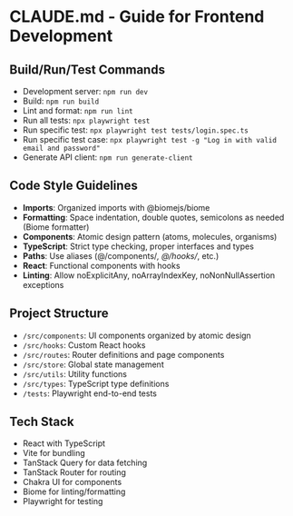 # CLAUDE.md - Guide for Frontend Development

## Build/Run/Test Commands
- Development server: `npm run dev`
- Build: `npm run build`
- Lint and format: `npm run lint`
- Run all tests: `npx playwright test`
- Run specific test: `npx playwright test tests/login.spec.ts`
- Run specific test case: `npx playwright test -g "Log in with valid email and password"`
- Generate API client: `npm run generate-client`

## Code Style Guidelines
- **Imports**: Organized imports with @biomejs/biome
- **Formatting**: Space indentation, double quotes, semicolons as needed (Biome formatter)
- **Components**: Atomic design pattern (atoms, molecules, organisms)
- **TypeScript**: Strict type checking, proper interfaces and types
- **Paths**: Use aliases (@/components/*, @/hooks/*, etc.)
- **React**: Functional components with hooks
- **Linting**: Allow noExplicitAny, noArrayIndexKey, noNonNullAssertion exceptions

## Project Structure
- `/src/components`: UI components organized by atomic design
- `/src/hooks`: Custom React hooks
- `/src/routes`: Router definitions and page components
- `/src/store`: Global state management
- `/src/utils`: Utility functions
- `/src/types`: TypeScript type definitions
- `/tests`: Playwright end-to-end tests

## Tech Stack
- React with TypeScript
- Vite for bundling
- TanStack Query for data fetching
- TanStack Router for routing
- Chakra UI for components
- Biome for linting/formatting
- Playwright for testing